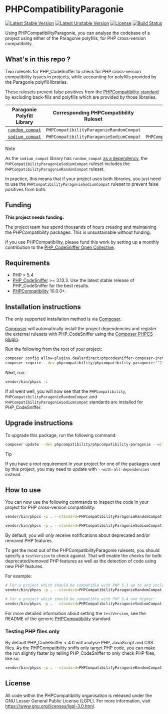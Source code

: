 # PHPCompatibilityParagonie

[![Latest Stable Version](https://img.shields.io/packagist/v/phpcompatibility/phpcompatibility-paragonie?label=stable)][packagist]
[![Latest Unstable Version](https://img.shields.io/badge/unstable-dev--develop-e68718.svg?maxAge=2419200)][packagist]
[![License](https://img.shields.io/github/license/PHPCompatibility/PHPCompatibilityParagonie?color=00a7a7)](https://github.com/PHPCompatibility/PHPCompatibilityParagonie/blob/master/LICENSE)
[![Build Status](https://github.com/PHPCompatibility/PHPCompatibilityParagonie/actions/workflows/ci.yml/badge.svg?branch=master)](https://github.com/PHPCompatibility/PHPCompatibilityParagonie/actions/workflows/ci.yml)

Using PHPCompatibilityParagonie, you can analyse the codebase of a project using either of the Paragonie polyfills, for PHP cross-version compatibility.


## What's in this repo ?

Two rulesets for PHP_CodeSniffer to check for PHP cross-version compatibility issues in projects, while accounting for polyfills provided by the Paragonie polyfill libraries.

These rulesets prevent false positives from the [PHPCompatibility standard][PHPCompatibility] by excluding back-fills and polyfills which are provided by those libraries.

| Paragonie Polyfill Library       | Corresponding PHPCompatibility Ruleset  | Includes                                |
|----------------------------------|-----------------------------------------|-----------------------------------------|
| [`random_compat`][random_compat] | `PHPCompatibilityParagonieRandomCompat` |                                         |
| [`sodium_compat`][sodium_compat] | `PHPCompatibilityParagonieSodiumCompat` | `PHPCompatibilityParagonieRandomCompat` |

> [!NOTE]
> As the `sodium_compat` library has `random_compat` [as a dependency](https://github.com/paragonie/sodium_compat/blob/master/composer.json), the `PHPCompatibilityParagonieSodiumCompat` ruleset includes the `PHPCompatibilityParagonieRandomCompat` ruleset.
>
> In practice, this means that if your project uses both libraries, you just need to use the `PHPCompatibilityParagonieSodiumCompat` ruleset to prevent false positives from both.


## Funding

**This project needs funding.**

The project team has spend thousands of hours creating and maintaining the PHPCompatibility packages. This is unsustainable without funding.

If you use PHPCompatibility, please fund this work by setting up a monthly contribution to the [PHP_CodeSniffer Open Collective].


## Requirements

* PHP > 5.4
* [PHP_CodeSniffer] >= 3.13.3.
    Use the latest stable release of PHP_CodeSniffer for the best results.
* [PHPCompatibility] 10.0.0+.


## Installation instructions

The only supported installation method is via [Composer].

[Composer] will automatically install the project dependencies and register the external rulesets with PHP_CodeSniffer using the [Composer PHPCS plugin].

Run the following from the root of your project:
```bash
composer config allow-plugins.dealerdirect/phpcodesniffer-composer-installer true
composer require --dev phpcompatibility/phpcompatibility-paragonie:"^2.0@dev"
```

Next, run:
```bash
vendor/bin/phpcs -i
```
If all went well, you will now see that the `PHPCompatibility`, `PHPCompatibilityParagonieRandomCompat` and `PHPCompatibilityParagonieSodiumCompat` standards are installed for PHP_CodeSniffer.


## Upgrade instructions

To upgrade this package, run the following command:
```bash
composer update --dev phpcompatibility/phpcompatibility-paragonie --with-dependencies
```

> [!TIP]
> If you have a _root_ requirement in your project for one of the packages used by this project, you may need to update with `--with-all-dependencies` instead.


## How to use

You can now use the following commands to inspect the code in your project for PHP cross-version compatibility:
```bash
vendor/bin/phpcs -p . --standard=PHPCompatibilityParagonieRandomCompat

vendor/bin/phpcs -p . --standard=PHPCompatibilityParagonieSodiumCompat
```

By default, you will only receive notifications about deprecated and/or removed PHP features.

To get the most out of the PHPCompatibilityParagonie rulesets, you should specify a `testVersion` to check against. That will enable the checks for both deprecated/removed PHP features as well as the detection of code using new PHP features.

For example:
```bash
# For a project which should be compatible with PHP 5.3 up to and including PHP 7.0:
vendor/bin/phpcs -p . --standard=PHPCompatibilityParagonieRandomCompat --runtime-set testVersion 5.3-7.0

# For a project which should be compatible with PHP 5.4 and higher:
vendor/bin/phpcs -p . --standard=PHPCompatibilityParagonieSodiumCompat --runtime-set testVersion 5.4-
```

For more detailed information about setting the `testVersion`, see the README of the generic [PHPCompatibility][PHPCompatibility-testVersion] standard.


### Testing PHP files only

By default PHP_CodeSniffer < 4.0 will analyse PHP, JavaScript and CSS files. As the PHPCompatibility sniffs only target PHP code, you can make the run slightly faster by telling PHP_CodeSniffer to only check PHP files, like so:
```bash
vendor/bin/phpcs -p . --standard=PHPCompatibilityParagonieRandomCompat --extensions=php --runtime-set testVersion 5.3-
```

## License

All code within the PHPCompatibility organisation is released under the GNU Lesser General Public License (LGPL). For more information, visit <https://www.gnu.org/licenses/lgpl-3.0.html>.


[packagist]:                       https://packagist.org/packages/phpcompatibility/phpcompatibility-paragonie
[Composer]:                        https://getcomposer.org/
[Composer PHPCS plugin]:           https://github.com/PHPCSStandards/composer-installer/
[PHP_CodeSniffer]:                 https://github.com/PHPCSStandards/PHP_CodeSniffer
[PHP_CodeSniffer Open Collective]: https://opencollective.com/php_codesniffer
[PHPCompatibility]:                https://github.com/PHPCompatibility/PHPCompatibility
[PHPCompatibility-testVersion]:    https://github.com/PHPCompatibility/PHPCompatibility#sniffing-your-code-for-compatibility-with-specific-php-versions
[random_compat]:                   https://github.com/paragonie/random_compat
[sodium_compat]:                   https://github.com/paragonie/sodium_compat
